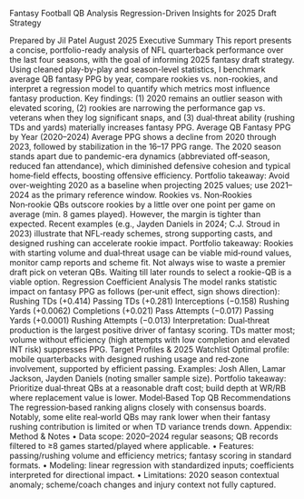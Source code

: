 Fantasy Football QB Analysis
Regression-Driven Insights for 2025 Draft Strategy

Prepared by Jil Patel
August 2025
Executive Summary
This report presents a concise, portfolio-ready analysis of NFL quarterback performance over the last four seasons, with the goal of informing 2025 fantasy draft strategy. Using cleaned play-by-play and season-level statistics, I benchmark average QB fantasy PPG by year, compare rookies vs. non-rookies, and interpret a regression model to quantify which metrics most influence fantasy production. Key findings: (1) 2020 remains an outlier season with elevated scoring, (2) rookies are narrowing the performance gap vs. veterans when they log significant snaps, and (3) dual‑threat ability (rushing TDs and yards) materially increases fantasy PPG.
Average QB Fantasy PPG by Year (2020–2024)
Average PPG shows a decline from 2020 through 2023, followed by stabilization in the 16–17 PPG range. The 2020 season stands apart due to pandemic-era dynamics (abbreviated off‑season, reduced fan attendance), which diminished defensive cohesion and typical home‑field effects, boosting offensive efficiency.
Portfolio takeaway: Avoid over-weighting 2020 as a baseline when projecting 2025 values; use 2021–2024 as the primary reference window.
Rookies vs. Non‑Rookies
Non‑rookie QBs outscore rookies by a little over one point per game on average (min. 8 games played). However, the margin is tighter than expected. Recent examples (e.g., Jayden Daniels in 2024; C.J. Stroud in 2023) illustrate that NFL‑ready schemes, strong supporting casts, and designed rushing can accelerate rookie impact.
Portfolio takeaway: Rookies with starting volume and dual‑threat usage can be viable mid‑round values, monitor camp reports and scheme fit. Not always wise to waste a premier draft pick on veteran QBs. Waiting till later rounds to select a rookie-QB is a viable option.
Regression Coefficient Analysis
The model ranks statistic impact on fantasy PPG as follows (per‑unit effect, sign shows direction):
Rushing TDs (+0.414)
Passing TDs (+0.281)
Interceptions (−0.158)
Rushing Yards (+0.0062)
Completions (+0.021)
Pass Attempts (−0.017)
Passing Yards (+0.0001)
Rushing Attempts (−0.013)
Interpretation: Dual‑threat production is the largest positive driver of fantasy scoring. TDs matter most; volume without efficiency (high attempts with low completion and elevated INT risk) suppresses PPG.
Target Profiles & 2025 Watchlist
Optimal profile: mobile quarterbacks with designed rushing usage and red‑zone involvement, supported by efficient passing. Examples: Josh Allen, Lamar Jackson, Jayden Daniels (noting smaller sample size).
Portfolio takeaway: Prioritize dual‑threat QBs at a reasonable draft cost; build depth at WR/RB where replacement value is lower.
Model‑Based Top QB Recommendations
The regression‑based ranking aligns closely with consensus boards. Notably, some elite real‑world QBs may rank lower when their fantasy rushing contribution is limited or when TD variance trends down.
Appendix: Method & Notes
• Data scope: 2020–2024 regular seasons; QB records filtered to ≥8 games started/played where applicable.
• Features: passing/rushing volume and efficiency metrics; fantasy scoring in standard formats.
• Modeling: linear regression with standardized inputs; coefficients interpreted for directional impact.
• Limitations: 2020 season contextual anomaly; scheme/coach changes and injury context not fully captured.